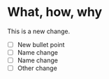 # What, how, why
This is a new change.


- [ ] New bullet point
- [ ] Name change
- [ ] Name change
- [ ] Other change
